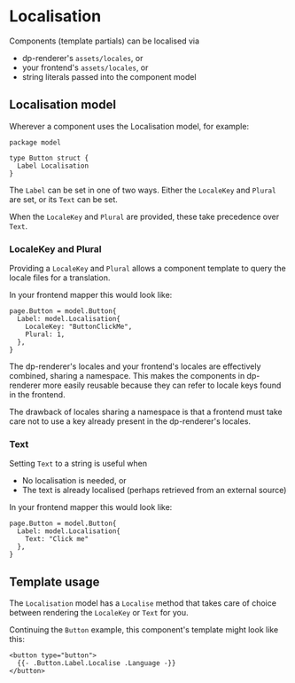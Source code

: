 # Localisation

Components (template partials) can be localised via
- dp-renderer's `assets/locales`, or
- your frontend's `assets/locales`, or
- string literals passed into the component model

## Localisation model

Wherever a component uses the Localisation model, for example:

```
package model

type Button struct {
  Label Localisation
}
```

The `Label` can be set in one of two ways. Either the `LocaleKey` and `Plural`
are set, or its `Text` can be set.

When the `LocaleKey` and `Plural` are provided, these take precedence over
`Text`.

### LocaleKey and Plural

Providing a `LocaleKey` and `Plural` allows a component template to query the
locale files for a translation.

In your frontend mapper this would look like:

```
page.Button = model.Button{
  Label: model.Localisation{
    LocaleKey: "ButtonClickMe",
    Plural: 1,
  },
}
```

The dp-renderer's locales and your frontend's locales are effectively combined,
sharing a namespace. This makes the components in dp-renderer more easily
reusable because they can refer to locale keys found in the frontend.

The drawback of locales sharing a namespace is that a frontend must take care
not to use a key already present in the dp-renderer's locales.

### Text

Setting `Text` to a string is useful when
- No localisation is needed, or
- The text is already localised (perhaps retrieved from an external source)

In your frontend mapper this would look like:

```
page.Button = model.Button{
  Label: model.Localisation{
    Text: "Click me"
  },
}
```

## Template usage

The `Localisation` model has a `Localise` method that takes care of
choice between rendering the `LocaleKey` or `Text` for you.

Continuing the `Button` example, this component's template might
look like this:

```
<button type="button">
  {{- .Button.Label.Localise .Language -}}
</button>
```
